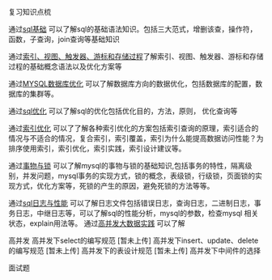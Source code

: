 复习知识点梳

通过[sql基础](sql基础.md) 可以了解sql的基础语法知识。包括三大范式，增删该查，操作符，函数，子查询，join查询等基础知识       

通过[索引、视图、触发器、游标和存储过程](索引、视图、触发器、游标和存储过程.md)了解索引、视图、触发器、游标和存储过程的基础概念语法以及优化方案等     

通过[MYSQL数据库优化](MYSQL数据库优化.md) 可以了解数据库方向的数据优化，包括数据库的配置，数据库的集群等。      

通过[sql优化](sql优化.md) 可以了解sql的优化包括优化目的，方法，原则， 优化查询等    

通过[索引优化](索引优化.md) 可以了了解各种索引优化的方案包括索引查询的原理，索引适合的情况与不适合的情况，复合索引，索引覆盖，索引为什么能提高数据访问性能？为排序使用索引，索引优化，索引实践，索引设计建议等。

通过[事物与锁](事物与锁.md) 可以了解mysql的事物与锁的基础知识,包括事务的特性，隔离级别，并发问题，mysql事务的实现方式，锁的概念，表级锁，行级锁，页面锁的实现方式，优化方案等，死锁的产生的原因，避免死锁的方法等等。

通过[sql日志与性能](sql日志与性能.md) 可以了解日志文件包括错误日志，查询日志，二进制日志，事务日志，中继日志等，可以了解sql的性能分析，mysql的参数，检查mysql 相关状态，explain用法等。
通过[高并发大数据实践](高并发大数据实践.md) 可以了解

高并发
   高并发下select的编写规范 [暂未上传]
   高并发下insert、update、delete的编写规范 [暂未上传]
   高并发下的表设计规范 [暂未上传]
   高并发下中间件的选择

面试题
